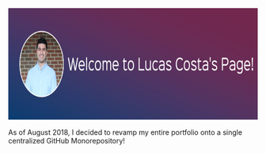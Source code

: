 <div align="center">
  <img src="img/lucas_banner.jpg" height='225'>
</div>

As of August 2018, I decided to revamp my entire portfolio onto a single centralized GitHub Monorepository!  
